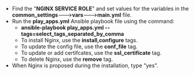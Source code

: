 - Find the "**NGINX SERVICE ROLE**" and set values for the variables in the **common_settings**--->**vars**--->**main.yml** file.
- Run the **play_apps.yml** Ansible playbook file using the command:
  - **ansible-playbook play_apps.yml --tags=select_tags_separated_by_comma**
  - To install Nginx, use the **install,configure** tags. 
  - To update the config file, use the **conf_file** tag.
  - To update or add certifcates, use the **ssl_certificate** tag.
  - To delete Nginx, use the **remove** tag.
- When Nginx is proposed during the installation, type "yes".
